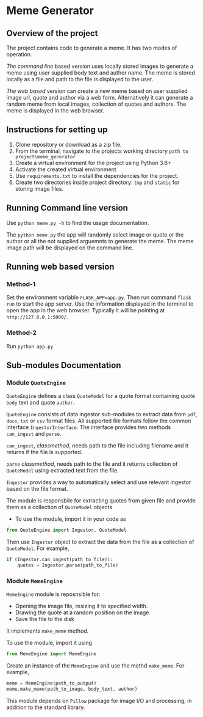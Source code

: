 # Meme Generator

## Overview of the project

The project contains code to generate a meme. It has two modes of operation.

*The command line* based version uses locally stored images to generate a meme using user supplied body text and author name. The meme is stored locally as a file and path to the file is displayed to the user.

*The web based* version can create a new meme based on user supplied image url, quote and author via a web form.
Alternatively it can generate a random meme from local images, collection of quotes and authors.
The meme is displayed in the web browser.

## Instructions for setting up 

1. Clone repository or download as a zip file.
2. From the terminal, navigate to the projects working directory `path to project\meme_generator`
3. Create a virtual environment for the project using Python 3.6+ 
4. Activate the created virtual environment
4. Use `requirements.txt` to install the dependencies for the project.
5. Create two directories inside project directory: `tmp` and `static` for storing image files.

## Running Command line version

Use `python meme.py -h` to find the usage documentation.

The `python meme.py` the app will randomly select image or quote or the author or all the not supplied arguemnts to generate the meme. The meme image path will be displayed on the command line.

## Running web based version

### Method-1

Set the environment variable `FLASK_APP=app.py`. Then run command `flask run` to start the app server. Use the information displayed in the terminal to open the app in the web browser. Typically it will be pointing at `http://127.0.0.1:5000/`.

### Method-2
Run `python app.py`

## Sub-modules Documentation

### Module `QuoteEngine`

`QuoteEngine` defines a class `QuoteModel` for a quote format containing quote `body` text and quote `author`.

`QuoteEngine` consists of data ingestor sub-modules to extract data from `pdf`, `docx`, `txt` or `csv` format files. All supported file formats follow the common interface `IngestorInterface`. The interface provides two methods `can_ingest` and `parse`.

`can_ingest`, *classmethod*, needs path to the file including filename and it returns if the file is supported.

`parse` *classmethod*, needs path to the file and it returns collection of `QuoteModel` using extracted text from the file.

`Ingestor` provides a way to automatically select and use relevant ingestor based on the file format. 

The module is responsbile for extracting quotes from given file and provide them as a collection of `QuoteModel` objects

* To use the module, import it in your code as 
```python
from QuoteEngine import Ingestor, QuoteModel
```
Then use `Ingestor` object to extract the data from the file as a collection of `QuoteModel`. For example,

```python
if (Ingestor.can_ingest(path_to_file)):
    quotes = Ingestor.parse(path_to_file)
```


### Module `MemeEngine`

`MemeEngine` module is reposnsible for:

* Opening the image file, resizing it to specified width.
* Drawing the quote at a random position on the image.
* Save the file to the disk

It implements `make_meme` method.

To use the module, import it using 
```python
from MemeEngine import MemeEngine
```

Create an instance of the `MemeEngine` and use the methd `make_meme`. For example,
```python
meme = MemeEngine(path_to_output)
meme.make_meme(path_to_image, body_text, author)
```

This module depends on `Pillow` package for image I/O and processing, in addition to the standard library.